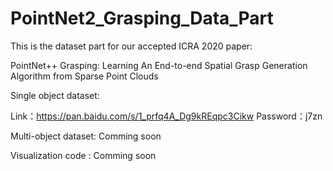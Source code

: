 # PointNet2_Grasping_Data_Part

This is the dataset part for our accepted ICRA 2020 paper:


PointNet++ Grasping: Learning An End-to-end Spatial Grasp Generation Algorithm from Sparse Point Clouds


Single object dataset:

Link：https://pan.baidu.com/s/1_prfq4A_Dg9kREqpc3Cikw 
Password：j7zn  

Multi-object dataset:
Comming soon

Visualization code :
Comming soon
